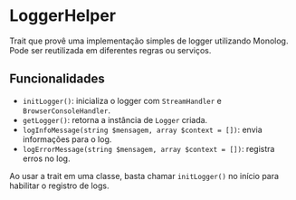 # LoggerHelper

Trait que provê uma implementação simples de logger utilizando Monolog. Pode ser reutilizada em diferentes regras ou serviços.

## Funcionalidades

- `initLogger()`: inicializa o logger com `StreamHandler` e `BrowserConsoleHandler`.
- `getLogger()`: retorna a instância de `Logger` criada.
- `logInfoMessage(string $mensagem, array $context = [])`: envia informações para o log.
- `logErrorMessage(string $mensagem, array $context = [])`: registra erros no log.

Ao usar a trait em uma classe, basta chamar `initLogger()` no início para habilitar o registro de logs.
